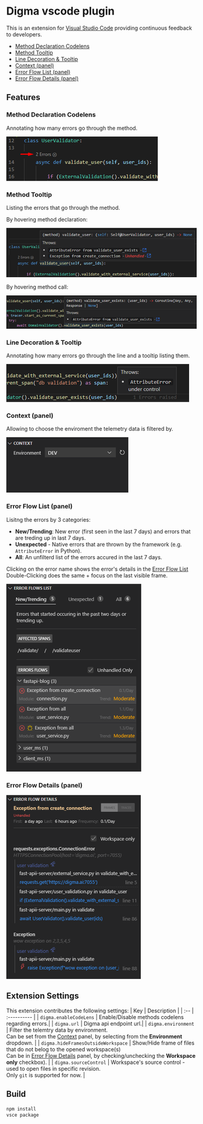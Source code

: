 # Digma vscode plugin

This is an extension for [Visual Studio Code](https://code.visualstudio.com) providing continuous feedback to developers. 
- [Method Declaration Codelens](#method-declaration-codelens)
- [Method Tooltip](#method-tooltip)
- [Line Decoration & Tooltip](#line-decoration--tooltip)
- [Context (panel)](#context-panel)
- [Error Flow List (panel)](#error-flow-list-panel)
- [Error Flow Details (panel)](#error-flow-details-panel)

## Features

### Method Declaration Codelens
Annotating how many errors go through the method.

![method-decleration-codelens](/.github/assets/method-decleration-codelens.png)

### Method Tooltip
Listing the errors that go through the method.

By hovering method declaration:

![method-name-tooltip](/.github/assets/method-name-tooltip.png)

By hovering method call:

![method-name-tooltip](/.github/assets/method-name-tooltip-2.png)

### Line Decoration & Tooltip
Annotating how many errors go through the line and a tooltip listing them.

![line-decoration](/.github/assets/line-decoration.png)

### Context (panel)
Allowing to choose the enviroment the telemetry data is filtered by.

![context-panel](/.github/assets/context-panel.png)

### Error Flow List (panel)
Lisitng the errors by 3 categories:
- **New/Trending**: New error (first seen in the last 7 days) and errors that are treding up in last 7 days.
- **Unexpected** - Native errors that are thrown by the framework (e.g. `AttributeError` in Python).
- **All**: An unfilterd list of the errors accured in the last 7 days.

Clicking on the error name shows the error's details in the [Error Flow List](#errorflow-list-panel)
Double-Clicking does the same + focus on the last visible frame.


![errorflow-list-panel](/.github/assets/errorflow-list-panel.png)

### Error Flow Details (panel)
![errorflow-details-panel](/.github/assets/errorflow-details-panel.png)

## Extension Settings

This extension contributes the following settings:
| Key | Description |
| :-- | :---------- |
| `digma.enableCodeLens` | Enable/Disable methods codelens regarding errors.|
| `digma.url` | Digma api endpoint url.|
| `digma.environment` | Filter the telemtry data by environment. <br/> Can be set from the [Context](#context-panel) panel, by selecting from the **Environment** dropdown. |
| `digma.hideFramesOutsideWorkspace` | Show/Hide frame of files that do not belog to the opened workspace(s)<br/>Can be in [Error Flow Details](#error-flow-details-panel) panel, by checking/unchecking the **Workspace only** checkbox). |
| `digma.sourceControl` | Workspace's source control - used to open files in specific revision.<br/>Only `git` is supported for now. |

## Build

```
npm install
vsce package
```

